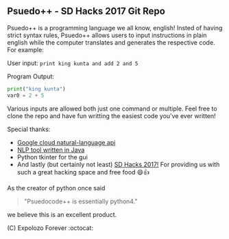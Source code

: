 Psuedo++ - SD Hacks 2017 Git Repo
----------------------

Psuedo++ is a programming language we all know, english!
Insted of having strict syntax rules, Psuedo++ allows users to 
input instructions in plain english while the computer 
translates and generates the respective code. For example:

User input:
`print king kunta and add 2 and 5`

Program Output:
```python
print("king kunta")
var0 = 2 + 5
```

Various inputs are allowed both just one command or multiple.
Feel free to clone the repo and have fun writting the easiest
code you've ever written!

Special thanks:<br>
* [Google cloud natural-language api](https://github.com/GoogleCloudPlatform/python-docs-samples/tree/master/language)
* [NLP tool written in Java](https://github.com/mlehman/nlp-intent-toolkit)
* Python tkinter for the gui
* And lastly (but certainly not least) [SD Hacks 2017!](https://www.sdhacks.io/) For providing
us with such a great hacking space and free food :smile::+1:


As the creator of python once said
> "Psuedocode++ is essentially python4."

we believe this is an excellent product.

(C) Expolozo Forever :octocat:

